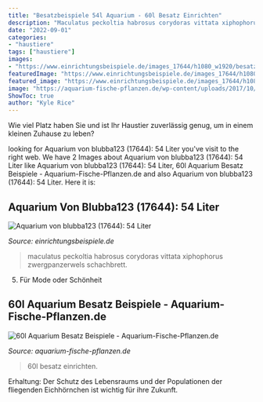 ```yaml
---
title: "Besatzbeispiele 54l Aquarium - 60l Besatz Einrichten"
description: "Maculatus peckoltia habrosus corydoras vittata xiphophorus zwergpanzerwels schachbrett"
date: "2022-09-01"
categories:
- "haustiere"
tags: ["haustiere"]
images:
- "https://www.einrichtungsbeispiele.de/images_17644/h1080_w1920/besatz-im-aquarium-54-liter__2876d441930a90c8781d8801b8c7d0e7.jpg"
featuredImage: "https://www.einrichtungsbeispiele.de/images_17644/h1080_w1920/besatz-im-aquarium-54-liter__2876d441930a90c8781d8801b8c7d0e7.jpg"
featured_image: "https://www.einrichtungsbeispiele.de/images_17644/h1080_w1920/besatz-im-aquarium-54-liter__2876d441930a90c8781d8801b8c7d0e7.jpg"
image: "https://aquarium-fische-pflanzen.de/wp-content/uploads/2017/10/Aquarium-einrichten.jpg"
ShowToc: true
author: "Kyle Rice"
---
```



Wie viel Platz haben Sie und ist Ihr Haustier zuverlässig genug, um in einem kleinen Zuhause zu leben?

	

		
looking for Aquarium von blubba123 (17644): 54 Liter you've visit to the right web. We have 2 Images about Aquarium von blubba123 (17644): 54 Liter like Aquarium von blubba123 (17644): 54 Liter, 60l Aquarium Besatz Beispiele - Aquarium-Fische-Pflanzen.de and also Aquarium von blubba123 (17644): 54 Liter. Here it is:
		
    
## Aquarium Von Blubba123 (17644): 54 Liter

<img loading=lazy src="https://www.einrichtungsbeispiele.de/images_17644/h1080_w1920/besatz-im-aquarium-54-liter__2876d441930a90c8781d8801b8c7d0e7.jpg" onerror="this.onerror=null;this.src='https://tse3.mm.bing.net/th?id=OIP.ezppTD2SmZkSb6wEGOlWuwHaEd&amp;pid=15.1';" alt="Aquarium von blubba123 (17644): 54 Liter">

_Source: einrichtungsbeispiele.de_

>maculatus peckoltia habrosus corydoras vittata xiphophorus zwergpanzerwels schachbrett. 

	

5. Für Mode oder Schönheit

    
## 60l Aquarium Besatz Beispiele - Aquarium-Fische-Pflanzen.de

<img loading=lazy src="https://aquarium-fische-pflanzen.de/wp-content/uploads/2017/10/Aquarium-einrichten.jpg" onerror="this.onerror=null;this.src='https://tse3.mm.bing.net/th?id=OIP.6My-082zMUT1lnTtFVKmzQHaFr&amp;pid=15.1';" alt="60l Aquarium Besatz Beispiele - Aquarium-Fische-Pflanzen.de">

_Source: aquarium-fische-pflanzen.de_

>60l besatz einrichten. 

	

Erhaltung: Der Schutz des Lebensraums und der Populationen der fliegenden Eichhörnchen ist wichtig für ihre Zukunft.

